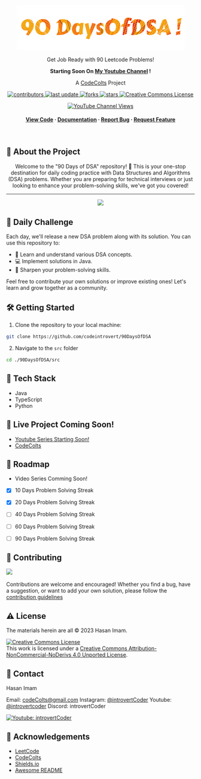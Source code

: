 
<div align="center">

  <img src="assets/logo.png" alt="logo" width="450" height="auto" />
  
  <p>
    Get Job Ready with 90 Leetcode Problems!  
  </p>
  <p>
   <strong>Starting Soon On <a href="https://www.youtube.com/introvertCoder">My Youtube Channel</a> !</strong>
  </p>
  <p>
    A <a href="https://codecolts.vercel.app/">CodeColts</a> Project
  </p>

  
<!-- Badges -->
<p>
  <a href="https://github.com/codeintrovert/90DaysOfDSA/graphs/contributors">
    <img src="https://img.shields.io/github/contributors/codeIntrovert/90DaysOfDSA" alt="contributors" />
  </a>
  <a href="https://github.com/codeintrovert/90DaysOfDSA/commits/main">
    <img src="https://img.shields.io/github/last-commit/codeIntrovert/90DaysOfDSA" alt="last update" />
  </a>
  <a href="https://github.com/codeintrovert/90DaysOfDSA/network/members">
    <img src="https://img.shields.io/github/forks/codeIntrovert/90DaysOfDSA" alt="forks" />
  </a>
  <a href="https://github.com/codeintrovert/90DaysOfDSA/stargazers">
    <img src="https://img.shields.io/github/stars/codeIntrovert/90DaysOfDSA" alt="stars" />
  </a>
<a rel="license" href="http://creativecommons.org/licenses/by-nc-nd/4.0/"><img width="66" height="23.3" alt="Creative Commons License" style="border-width:0" src="https://i.creativecommons.org/l/by-nc-nd/4.0/88x31.png" /></a>

[![YouTube Channel Views](https://img.shields.io/youtube/channel/views/UCKkj-sW42Jj2eS6UlvbEgsA?label=IntrovertCoder)](https://www.youtube.com/introvertCoder/)
</p>
   
<h4>
    <a href="https://github.com/codeIntrovert/90daysOfDSA/tree/main/src">View Code</a>
  <span> · </span>
    <a href="https://github.com/codeIntrovert/90daysOfDSA/blob/main/README.md">Documentation</a>
  <span> · </span>
    <a href="https://github.com/codeintrovert/90DaysOfDSAe/issues/">Report Bug</a>
  <span> · </span>
    <a href="https://github.com/codeintrovert/90DaysOfDSA/issues/">Request Feature</a>
  </h4>
</div>

<br />

<!-- About the Project -->
## :star2: About the Project

<div align="center"> 
  Welcome to the "90 Days of DSA" repository! 🎉 This is your one-stop destination for daily coding practice with Data Structures and Algorithms (DSA) problems. Whether you are preparing for technical interviews or just looking to enhance your problem-solving skills, we've got you covered!
  
  <hr>
  <img src="http://ForTheBadge.com/images/badges/made-with-java.svg">




</div>

## 📅 Daily Challenge

Each day, we'll release a new DSA problem along with its solution. You can use this repository to:

- 🧠 Learn and understand various DSA concepts.
- 💻 Implement solutions in Java.
- 🚀 Sharpen your problem-solving skills.

Feel free to contribute your own solutions or improve existing ones! Let's learn and grow together as a community.

## 🛠️ Getting Started

1. Clone the repository to your local machine:

```bash
git clone https://github.com/codeintrovert/90DaysOfDSA
```
2. Navigate to the `src` folder
```bash 
cd ./90DaysOfDSA/src
```

<!-- TechStack -->
## :space_invader: Tech Stack


  - Java 
  - TypeScript 
  - Python 



<!-- Usage -->
## :eyes: Live Project Coming Soon! 
<ul><li>
<a href="https://youtube.com/introvertCoder">Youtube Series Starting Soon!</a>
</li>
<li>
<a href="https://codecolts.vercel.app/">CodeColts</a>
</li>
</ul>

<!-- Roadmap -->
## :compass: Roadmap
- Video Series Comming Soon!
* [x] 10 Days Problem Solving Streak
* [x] 20 Days Problem Solving Streak
* [ ] 40 Days Problem Solving Streak
* [ ] 60 Days Problem Solving Streak
* [ ] 90 Days Problem Solving Streak


<!-- Contributing -->
## 🤝 Contributing

<a href="https://github.com/codeintrovert/90DaysOfDSA/graphs/contributors">
  <img src="https://contrib.rocks/image?repo=codeintrovert/90DaysOfDSA" />
</a>


Contributions are welcome and encouraged! Whether you find a bug, have a suggestion, or want to add your own solution, please follow the [contribution guidelines](https://github.com/codeIntrovert/90daysOfDSA/blob/main/CONTRIBUTING.md)


<!-- License -->
## :warning: License

The materials herein are all &copy; 2023 Hasan Imam.

<a rel="license" href="http://creativecommons.org/licenses/by-nc-nd/4.0/"><img alt="Creative Commons License" style="border-width:0" src="https://i.creativecommons.org/l/by-nc-nd/4.0/88x31.png" /></a><br />This work is licensed under a <a rel="license" href="http://creativecommons.org/licenses/by-nc-nd/4.0/">Creative Commons Attribution-NonCommercial-NoDerivs 4.0 Unported License</a>.


<!-- Contact -->
## :handshake: Contact

Hasan Imam

Email: codeColts@gmail.com
Instagram: [@introvertCoder](https://instagram.com/introvertcoder)
Youtube: [@introvertcoder](https://www.youtube.com/introvertCoder)
Discord: introvertCoder

[![Youtube: introvertCoder](https://img.shields.io/badge/YouTube-FF0000?style=for-the-badge&logo=youtube&logoColor=white)](https://www.youtube.com/introvertCoder/)

<!-- Acknowledgments -->
## :gem: Acknowledgements

 - [LeetCode](https://leetcode.com/)
 - [CodeColts](https://codecolts.vercel.app/)
 - [Shields.io](https://shields.io/)
 - [Awesome README](https://github.com/matiassingers/awesome-readme)


